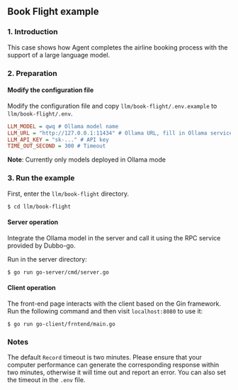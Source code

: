 ## Book Flight example

### 1. Introduction

This case shows how Agent completes the airline booking process with the support of a large language model.

### 2. Preparation

#### Modify the configuration file

Modify the configuration file and copy `llm/book-flight/.env.example` to `llm/book-flight/.env`.

```ini
LLM_MODEL = qwq # Ollama model name
LLM_URL = "http://127.0.0.1:11434" # Ollama URL, fill in Ollama service address
LLM_API_KEY = "sk-..." # API key
TIME_OUT_SECOND = 300 # Timeout
```

**Note**: Currently only models deployed in Ollama mode

### 3. Run the example

First, enter the `llm/book-flight` directory.

```shell
$ cd llm/book-flight
```

#### Server operation

Integrate the Ollama model in the server and call it using the RPC service provided by Dubbo-go.

Run in the server directory:

```shell
$ go run go-server/cmd/server.go
```

#### Client operation

The front-end page interacts with the client based on the Gin framework. Run the following command and then visit ```localhost:8080``` to use it:

```shell
$ go run go-client/frntend/main.go
```

### **Notes**

The default `Record` timeout is two minutes. Please ensure that your computer performance can generate the corresponding response within two minutes, otherwise it will time out and report an error. You can also set the timeout in the ```.env``` file.